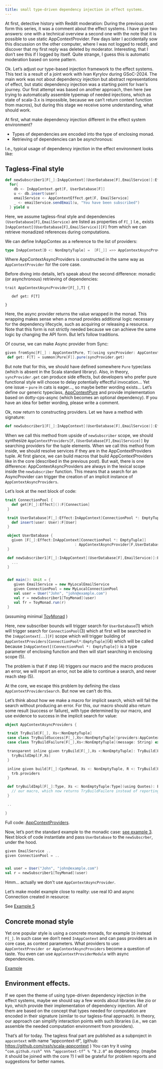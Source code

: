 ```yaml
---
title: small type-driven dependency injection in effect systems.
---
```


At first, detective history with Reddit moderation:  During the previous post form this series,  it was a comment about the effect systems.  I have give two answers:  one with a technical overview a second one with the note that it is possible to use static AppContextProvider.  Few days later I accidentally sow this discussion on the other computer, where I was not logged to reddit, and discover that my first reply was deleted by moderator. Interesting, that I don’t see this if I logged by itself.  Quite strange, I guess this is automatic moderation based on some pattern. 

Ok.  Let’s adjust our type-based injection framework to the effect systems.  This text is a result of a joint work with  Ivan Kyrylov during GSoC-2024.  The main work was not about dependency injection but abstract representations of effect, but static dependency injection was a starting point for Ivan's journey.  Our first attempt was based on another approach, then here (we trying to automatically assemble typemap of needed injections,  which as state of scala-3.x is impossible,  because we can’t return context function from macros),  but during this stage we receive some understanding, what should work.

At first, what make dependency injection different in the effect system environment?
- Types of dependencies are encoded into the type of enclosing monad.
- Retrieving of dependencies can be asynchronous: 

I.e., typical usage of  dependency injection in the effect environment looks like:

## Tagless-Final style

```Scala
def newSubscriber1[F[_]:InAppContext[(UserDatabase[F],EmailService)]:Effect](user: User):F[User] = {
  for{
    db <- InAppContext.get[F, UserDatabase[F]]
    u <- db.insert(user)
    emailService <- AppContextEffect.get[F, EmailService]
    _ <- emailService.sendEmail(u, "You have been subscribed")
  } yield u
```

Here, we assume tagless-final style and dependencies `(UserDatabase[F],EmailService)` are listed as properties of `F[_]`  I.e., exists 
`InAppContext[(UserDatabase[F],EmailService)][F]`  from which we can retrieve monadized references during computations.

We can define InAppContex as a reference to the list of providers:

```Scala
type InAppContext[D <: NonEmptyTuple] =  [F[_]] =>> AppContextAsyncProviders[F,D]
```
                                        
Where AppContextAsyncProviders is constructed in the same way as `AppContextProvider` for the core case.

Before diving into details, let’s speak about the second difference:  monadic (or asynchronous) retrieving of dependencies:

```
trait AppContextAsyncProvider[F[_],T] {

   def get: F[T]

}
```
Here, the async provider returns the value wrapped in the monad. This wrapping makes sense when a monad provides additional logic necessary for the dependency lifecycle, such as acquiring or releasing a resource. Note that this form is not strictly needed because we can achieve the same logic by changing the API form.  But let’s follow traditions.

Of course,  we can make Async provider from Sync:

```Scala
given fromSync[F[_] : AppContextPure, T](using syncProvider: AppContextProvider[T]): AppContextAsyncProvider[F, T] with
 def get: F[T] = summon[Pure[F]].pure(syncProvider.get)
```

But note that for this, we should have defined somewhere `Pure` typeclass (which is absent in the Scala standard library).  Also, in theory, `syncProvider.get` can produce side effects, but developers who prefer pure functional style will choose to delay potentially effectful invocation… Yet one issue – `pure`  in cats is eager…, so maybe better wording exists…  Let’s define our generic typeclass, [AppContextPure](https://github.com/rssh/scala-appcontext/blob/59014c7aecacf81ea3fb6f9415ed603001032248/tagless-final/shared/src/main/scala/com/github/rssh/appcontext/util/AppContextPure.scala#L5) and provide implementation based on dotty-cps-async (which becomes an optional dependency). 
 If you have an idea for better wording, please write a comment. 

Ok, now return to constructing providers.
Let we have a method with signature:

```Scala
def newSubscriber1[F[_]:InAppContext[(UserDatabase[F],EmailService)]:Effect](user: User):F[User] = ...
```

When we call this method from upside of `newSubscriber` scope,  we should synthesize `AppContextProviders[F,(UserDatabase[F],EmailService)]` by searching providers for the tuple elements.
When we call this method from inside, we should resolve services if they are in the AppContextProviders tuple. At first glance, we can build macros that build AppContextProviders like in the core (described in the previous post).
But wait, there is one difference: AppContextAsyncProviders are always in the lexical scope inside the `newSubscriber` function. This means that a search for an AsyncProvider can trigger the creation of an implicit instance of `AppContextAsyncProviders`.

Let’s look at the next block of code:

```Scala
trait ConnectionPool {
   def get[F[_]:Effect]():F[Connection]
 }

 trait UserDatabase[F[_]:Effect:InAppContext[ConnectionPool *: EmptyTuple]] {
   def insert(user: User):F[User]
 }

 object UserDatabase {
   given [F[_]:Effect:InAppContext[ConnectionPool *: EmptyTuple]]
                                : AppContextAsyncProvider[F,UserDatabase[F]] 
 }

 def newSubscriber1[F[_]:InAppContext[(UserDatabase[F],EmailService)]:Effect](user: User):F[User] = {
   ...
 }


 def main(): Unit = {
    given EmailService = new MyLocalEmailService 
    given ConnectionPool = new MyLocalConnectionPool
    val user = User("John", "john@example.com")
    val r = newSubscriber1[ToyMonad](user)
    val fr = ToyMonad.run(r)
 }


```
(assuming minimal [ToyMonad](https://github.com/rssh/scala-appcontext/blob/59014c7aecacf81ea3fb6f9415ed603001032248/tagless-final/shared/src/test/scala/com/github/rssh/toymonad/ToyMonad.scala#L15) )

Here, new subscriber bounds will trigger search for `UserDatabase`(1) which will trigger search for `ConnectionPool`(3) which at first will be searched in the `InAppContext[..][F]` scope which will trigger building of `AppContextProviders[ConnectionPool*:EmptyTuple]`(4) which will be called because `InAppContext[(ConnectionPool *: EmptyTuple])` is a type parameter of enclosing function and then will start searching in enclosing scope (5).

The problem is that if step (4) triggers our macro and the macro produces an error, we will report an error, not be able to continue a search, and never reach step (5).

At the core, we escape this problem by defining the class `AppContextProvidersSearch`.  But now we can’t do this. 

Let’s think about how we make a macro for implicit search,  which will fail the search without producing an error.  For this, our macro should also return some result (success or failure), with type determined by our macro, and use evidence to success in the implicit search for value:

```Scala
object AppContextAsyncProviders {

 trait TryBuild[F[_], Xs<:NonEmptyTuple]
 case class TryBuildSuccess[F[_],Xs<:NonEmptyTuple](providers:AppContextAsyncProviders[F,Xs]) extends TryBuild[F,Xs]
 case class TryBuildFailure[F[_],Xs<:NonEmptyTuple](message: String) extends TryBuild[F,Xs]

 transparent inline given tryBuild[F[_],Xs <:NonEmptyTuple]: TryBuild[F,Xs] = ${
   tryBuildImpl[F,Xs]
 }

 inline given build[F[_]:CpsMonad, Xs <: NonEmptyTuple, R <: TryBuild[F,Xs]](using inline trb: R, inline ev: R <:< TryBuildSuccess[F,Xs]): AppContextAsyncProviders[F,Xs] = {
   trb.providers
 }

 def tryBuildImpl[F[_]:Type, Xs <: NonEmptyTuple:Type](using Quotes): Expr[TryBuild[F,Xs]] = {
   // our macro, which now returns TryBuildFailere instead of reporting the error.
 }

 ..

}


```

Full code: [AppContextProviders](https://github.com/rssh/scala-appcontext/blob/main/tagless-final/shared/src/main/scala/com/github/rssh/appcontext/AppContextAsyncProviders.scala).

Now, let’s port the standard example to the monadic case: [see example 3](https://github.com/rssh/scala-appcontext/blob/59014c7aecacf81ea3fb6f9415ed603001032248/tagless-final/shared/src/test/scala/com/github/rssh/appcontext/Example3Test.scala#L12).   Next block of code instantiate and pass `UserDatabase` to the `newSubscrber`, under the hood.

```Scala
given EmailService ..
given ConnectionPool = ..


val user = User("John", "john@example.com")
val r = newSubscriber1[ToyMonad](user)
```

Hmm... actually we don't use `AppContextAsyncProvider`.

Let’s make model example close to reality:  use real IO  and async Connection created in resource:

See [Example 5](https://github.com/rssh/scala-appcontext/blob/main/tagless-final/jvm/src/test/scala/com/github/rssh/appcontexttest/Example5Test.scala)


## Concrete monad style

Yet one popular style is using a concrete monads,  for example `IO` instead `F[_]`.  In such case we don’t need `InAppContext`  and can pass providers as in core case, as context parameters.  What providers to use:  `AppContextProvider or AppContextAsyncProviders`  become a question of taste.  You even can use `AppContextProviderModule` with async dependencies.  

[Example](https://github.com/rssh/scala-appcontext/blob/main/tagless-final/jvm/src/test/scala/com/github/rssh/appcontexttest/Example7Test.scala)

## Environment effects.

If we open the theme of using type-driven dependency injection in the effect systems, maybe we should say a few words about libraries like zio or kyo, which provide their implementation of dependency injection. 
All of them are based on the concept that types needed for computation are encoded in their signature (similar to our tagless-final approach). In theory, our approach can simplify interaction points with such libraries (i.e., we can assemble the needed computation environment from providers). 


That’s all for today.  The tagless final part are published as a subproject in `appcontext` with name “appcontext-tf”, 
(github: https://github.com/rssh/scala-appcontext )
You can try it using  `“com.github.rssh” %%% “appcontext-tf” % “0.2.0”` as dependency.  (maybe it should be joined with the core ?) I will be grateful for problem reports and suggestions for better names.  






  




